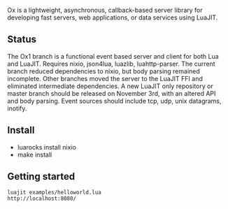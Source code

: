 Ox is a lightweight, asynchronous, callback-based server library for developing fast servers, web applications, or data services using LuaJIT.

## Status
The Ox1 branch is a functional event based server and client for both Lua and LuaJIT. Requires nixio, json4lua, luazlib, luahttp-parser.
The current branch reduced dependencies to nixio, but body parsing remained incomplete.
Other branches moved the server to the LuaJIT FFI and eliminated intermediate dependencies.
A new LuaJIT only repository or master branch should be released on November 3rd, with an altered API and body parsing.
Event sources should include tcp, udp, unix datagrams, inotify.

## Install
* luarocks install nixio
* make install

## Getting started
    luajit examples/helloworld.lua
    http://localhost:8080/
